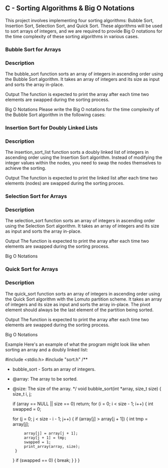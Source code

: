 ## C - Sorting Algorithms & Big O Notations

This project involves implementing four sorting algorithms: 
Bubble Sort, 
Insertion Sort, 
Selection Sort, and 
Quick Sort. 
These algorithms will be used to sort arrays of integers, and we are required to provide Big O notations for the time complexity of these sorting algorithms in various cases.

### Bubble Sort for Arrays

### Description
The bubble_sort function sorts an array of integers in ascending order using the Bubble Sort algorithm. It takes an array of integers and its size as input and sorts the array in-place.

Output
The function is expected to print the array after each time two elements are swapped during the sorting process.

Big O Notations
Please write the Big O notations for the time complexity of the Bubble Sort algorithm in the following cases:

### Insertion Sort for Doubly Linked Lists

### Description
The insertion_sort_list function sorts a doubly linked list of integers in ascending order using the Insertion Sort algorithm. Instead of modifying the integer values within the nodes, you need to swap the nodes themselves to achieve the sorting.

Output
The function is expected to print the linked list after each time two elements (nodes) are swapped during the sorting proces.

### Selection Sort for Arrays

### Description
The selection_sort function sorts an array of integers in ascending order using the Selection Sort algorithm. It takes an array of integers and its size as input and sorts the array in-place.

Output
The function is expected to print the array after each time two elements are swapped during the sorting process.

Big O Notations

### Quick Sort for Arrays

### Description
The quick_sort function sorts an array of integers in ascending order using the Quick Sort algorithm with the Lomuto partition scheme. It takes an array of integers and its size as input and sorts the array in-place. The pivot element should always be the last element of the partition being sorted.

Output
The function is expected to print the array after each time two elements are swapped during the sorting process.

Big O Notations


Example
Here's an example of what the program might look like when sorting an array and a doubly linked list:

#include <stdio.h>
#include "sort.h"
/**
 * bubble_sort - Sorts an array of integers.
 * @array: The array to be sorted.
 * @size: The size of the array.
 */
void bubble_sort(int *array, size_t size)
{
	size_t i, j;

	if (array == NULL || size == 0)
		return;
	for (i = 0; i < size - 1; i++)
	{
	int swapped = 0;

	for (j = 0; j < size - i - 1; j++)
	{
		if (array[j] > array[j + 1])
		{
			int tmp = array[j];

			array[j] = array[j + 1];
			array[j + 1] = tmp;
			swapped = 1;
			print_array(array, size);
		}
	}
	if (swapped == 0)
	{
		break;
	}
	}
}

